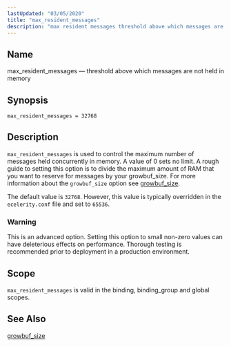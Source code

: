 ```yaml
---
lastUpdated: "03/05/2020"
title: "max_resident_messages"
description: "max resident messages threshold above which messages are not held in memory max resident messages 32768 max resident messages is used to control the maximum number of messages held concurrently in memory A value of 0 sets no limit A rough guide to setting this option is to divide the..."
---
```


<a name="conf.ref.max_resident_messages"></a> 
## Name

max_resident_messages — threshold above which messages are not held in memory

## Synopsis

`max_resident_messages = 32768`

<a name="idp25299616"></a> 
## Description

`max_resident_messages` is used to control the maximum number of messages held concurrently in memory. A value of 0 sets no limit. A rough guide to setting this option is to divide the maximum amount of RAM that you want to reserve for messages by your growbuf_size. For more information about the `growbuf_size` option see [growbuf_size](/momentum/4/config/ref-growbuf-size).

The default value is `32768`. However, this value is typically overridden in the `ecelerity.conf` file and set to `65536`.

### Warning

This is an advanced option. Setting this option to small non-zero values can have deleterious effects on performance. Thorough testing is recommended prior to deployment in a production environment.

<a name="idp25306144"></a> 
## Scope

`max_resident_messages` is valid in the binding, binding_group and global scopes.

<a name="idp25308432"></a> 
## See Also

[growbuf_size](/momentum/4/config/ref-growbuf-size)